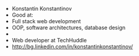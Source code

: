 * Konstantin Konstantinov
* Good at:
* Full stack web development
* OOP, software architectures, database design
*
* Web developer at TechHuddle
* http://bg.linkedin.com/in/konstantinkonstantinov/
